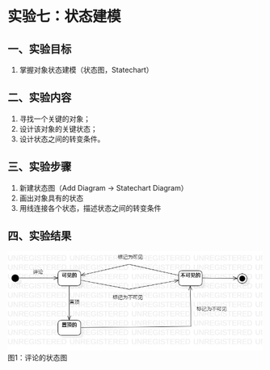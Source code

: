 # 实验七：状态建模
## 一、实验目标
1. 掌握对象状态建模（状态图，Statechart）
## 二、实验内容
1. 寻找一个关键的对象；
2. 设计该对象的关键状态；
3. 设计状态之间的转变条件。
## 三、实验步骤
1. 新建状态图（Add Diagram -> Statechart Diagram）
2. 画出对象具有的状态
3. 用线连接各个状态，描述状态之间的转变条件
## 四、实验结果
![评论的状态图](./Lab7_评论状态.jpg)  
图1：评论的状态图